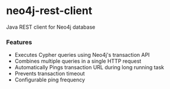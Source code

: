 # neo4j-rest-client
Java REST client for Neo4j database

### Features
- Executes Cypher queries using Neo4j's transaction API
- Combines multiple queries in a single HTTP request
- Automatically Pings transaction URL during long running task
 - Prevents transaction timeout
 - Configurable ping frequency
